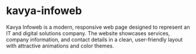 # kavya-infoweb
Kavya Infoweb is a modern, responsive web page designed to represent an IT and digital solutions company. The website showcases services, company information, and contact details in a clean, user-friendly layout with attractive animations and color themes.
